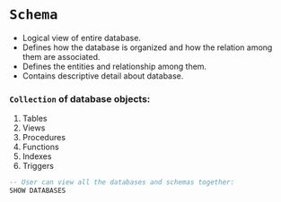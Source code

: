 # `Schema`

- Logical view of entire database.
- Defines how the database is organized and how the relation among them are associated.
- Defines the entities and relationship among them.
- Contains descriptive detail about database.

### `Collection` of database objects:

1. Tables
2. Views
3. Procedures
4. Functions
5. Indexes
6. Triggers

```sql
-- User can view all the databases and schemas together:
SHOW DATABASES
```

